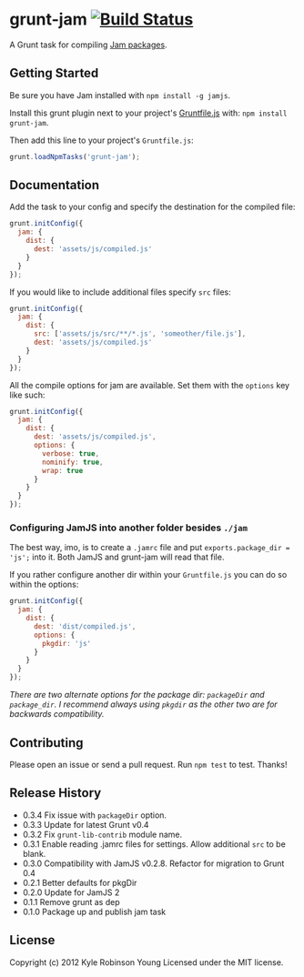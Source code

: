 # grunt-jam [![Build Status](https://secure.travis-ci.org/shama/grunt-jam.png?branch=master)](http://travis-ci.org/shama/grunt-jam)

A Grunt task for compiling [Jam packages](http://jamjs.org).

## Getting Started

Be sure you have Jam installed with `npm install -g jamjs`.

Install this grunt plugin next to your project's
[Gruntfile.js][getting_started] with: `npm install grunt-jam`.

Then add this line to your project's `Gruntfile.js`:

```javascript
grunt.loadNpmTasks('grunt-jam');
```

[grunt]: https://github.com/cowboy/grunt
[getting_started]: https://github.com/cowboy/grunt/blob/master/docs/getting_started.md

## Documentation

Add the task to your config and specify the destination for the compiled file:

```javascript
grunt.initConfig({
  jam: {
    dist: {
      dest: 'assets/js/compiled.js'
    }
  }
});
```

If you would like to include additional files specify `src` files:

```javascript
grunt.initConfig({
  jam: {
    dist: {
      src: ['assets/js/src/**/*.js', 'someother/file.js'],
      dest: 'assets/js/compiled.js'
    }
  }
});
```

All the compile options for jam are available. Set them with the `options` key
like such:

```javascript
grunt.initConfig({
  jam: {
    dist: {
      dest: 'assets/js/compiled.js',
      options: {
        verbose: true,
        nominify: true,
        wrap: true
      }
    }
  }
});
```

### Configuring JamJS into another folder besides `./jam`
The best way, imo, is to create a `.jamrc` file and put
`exports.package_dir = 'js';` into it. Both JamJS and grunt-jam will read that
file.

If you rather configure another dir within your `Gruntfile.js` you can do so
within the options:

```javascript
grunt.initConfig({
  jam: {
    dist: {
      dest: 'dist/compiled.js',
      options: {
        pkgdir: 'js'
      }
    }
  }
});
```

*There are two alternate options for the package dir: `packageDir` and
`package_dir`. I recommend always using `pkgdir` as the other two are for
backwards compatibility.*

## Contributing

Please open an issue or send a pull request. Run `npm test` to test. Thanks!

## Release History

* 0.3.4 Fix issue with `packageDir` option.
* 0.3.3 Update for latest Grunt v0.4
* 0.3.2 Fix `grunt-lib-contrib` module name.
* 0.3.1 Enable reading .jamrc files for settings. Allow additional `src` to be blank.
* 0.3.0 Compatibility with JamJS v0.2.8. Refactor for migration to Grunt 0.4
* 0.2.1 Better defaults for pkgDir
* 0.2.0 Update for JamJS 2
* 0.1.1 Remove grunt as dep
* 0.1.0 Package up and publish jam task

## License

Copyright (c) 2012 Kyle Robinson Young
Licensed under the MIT license.
